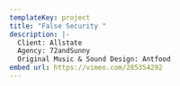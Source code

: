```yaml
---
templateKey: project
title: "False Security "
description: |-
  Client: Allstate
  Agency: 72andSunny
  Original Music & Sound Design: Antfood
embed url: https://vimeo.com/285354292
---
```

